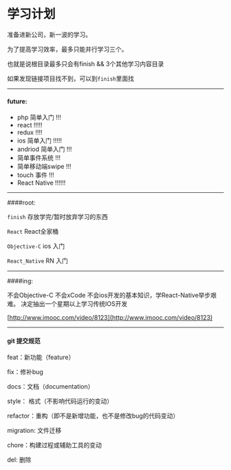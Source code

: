 学习计划
======

准备进新公司，新一波的学习。

为了提高学习效率，最多只能并行学习三个。

也就是说根目录最多只会有finish && 3个其他学习内容目录

如果发现链接项目找不到，可以到`finish`里面找

----
#### future:

- php 简单入门 !!!
- react !!!!!
- redux !!!!
- ios 简单入门 !!!!!
- andriod 简单入门 !!!
- 简单事件系统 !!!
- 简单移动端swipe !!!
- touch 事件 !!!
- React Native !!!!!!

----
####root: 

`finish` 存放学完/暂时放弃学习的东西

`React` React全家桶

`Objective-C` ios 入门

`React_Native`  RN 入门

_________

####ing:

不会Objective-C 不会xCode 不会ios开发的基本知识，学React-Native举步艰难。
决定抽出一个星期以上学习传统IOS开发

[http://www.imooc.com/video/8123](http://www.imooc.com/video/8123)

____
#### git 提交规范

feat：新功能（feature）

fix：修补bug

docs：文档（documentation）

style： 格式（不影响代码运行的变动）

refactor：重构（即不是新增功能，也不是修改bug的代码变动）

migration: 文件迁移

chore：构建过程或辅助工具的变动

del: 删除
